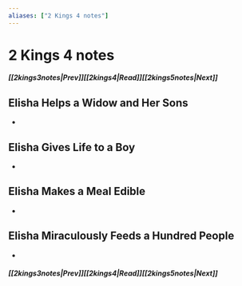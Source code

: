```yaml
---
aliases: ["2 Kings 4 notes"]
---
```

# 2 Kings 4 notes
##### <span class=arrow-left></span>[[2kings3notes|Prev]]<span class=navigation-separator></span>[[2kings4|Read]]<span class=navigation-separator></span>[[2kings5notes|Next]]<span class=arrow-right></span>
## Elisha Helps a Widow and Her Sons
- 
## Elisha Gives Life to a Boy
- 
## Elisha Makes a Meal Edible
- 
## Elisha Miraculously Feeds a Hundred People
- 
##### <span class=arrow-left></span>[[2kings3notes|Prev]]<span class=navigation-separator></span>[[2kings4|Read]]<span class=navigation-separator></span>[[2kings5notes|Next]]<span class=arrow-right></span>